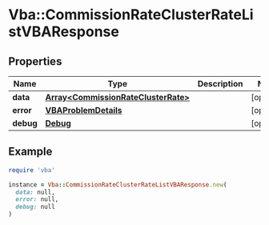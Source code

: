 # Vba::CommissionRateClusterRateListVBAResponse

## Properties

| Name | Type | Description | Notes |
| ---- | ---- | ----------- | ----- |
| **data** | [**Array&lt;CommissionRateClusterRate&gt;**](CommissionRateClusterRate.md) |  | [optional] |
| **error** | [**VBAProblemDetails**](VBAProblemDetails.md) |  | [optional] |
| **debug** | [**Debug**](Debug.md) |  | [optional] |

## Example

```ruby
require 'vba'

instance = Vba::CommissionRateClusterRateListVBAResponse.new(
  data: null,
  error: null,
  debug: null
)
```

